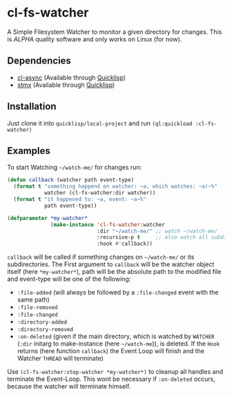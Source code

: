 # cl-fs-watcher

A Simple Filesystem Watcher to monitor a given directory for changes. This is _ALPHA_ quality software and only works on Linux (for now).

## Dependencies

- [cl-async](https://github.com/orthecreedence/cl-async) (Available through [Quicklisp](https://www.quicklisp.org/beta/))
- [stmx](https://stmx.org/) (Available through [Quicklisp](https://www.quicklisp.org/beta/))

## Installation

Just clone it into ```quicklisp/local-project``` and run ```(ql:quickload :cl-fs-watcher)```

## Examples

To start Watching ```~/watch-me/``` for changes run:

```commonlisp
(defun callback (watcher path event-type)
  (format t "something happend on watcher: ~a, which watches: ~a!~%"
            watcher (cl-fs-watcher:dir watcher))
  (format t "it happened to: ~a, event: ~a~%"
            path event-type))

(defparameter *my-watcher*
              (make-instance 'cl-fs-watcher:watcher
                             :dir "~/watch-me/" ;; watch ~/watch-me/
                             :recursive-p t     ;; also watch all subdirectories
                             :hook #'callback))

```

```callback``` will be called if something changes on ```~/watch-me/``` or its subdirectories. The First argument to ```callback``` will be the watcher object itself (here ```*my-watcher*```), path will be the absolute path to the modified file and event-type will be one of the following:
- ```:file-added``` (will always be followed by a ```:file-changed``` event with the same path)
- ```:file-removed```
- ```:file-changed```
- ```:directory-added```
- ```:directory-removed```
- ```:on-deleted``` (given if the main directory, which is watched by ```WATCHER``` (```:dir``` initarg to make-instance (here ```~/watch-me```)), is deleted. If the ```Hook``` returns (here function ```callback```) the Event Loop will finish and the Watcher ```THREAD``` will terminate)

Use ```(cl-fs-watcher:stop-watcher *my-watcher*)``` to cleanup all handles and terminate the Event-Loop. This wont be necessary if ```:on-deleted``` occurs, because the watcher will terminate himself.